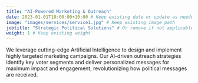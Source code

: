 ```yaml
---
title: "AI-Powered Marketing & Outreach"
date: 2023-01-01T10:00:00+10:00 # Keep existing date or update as needed
image: "images/services/service1.jpg" # Keep existing image path
jobtitle: "Strategic Political Solutions" # Or remove if not applicable to services
weight: 1 # Keep existing weight
---
```


We leverage cutting-edge Artificial Intelligence to design and implement highly targeted marketing campaigns. Our AI-driven outreach strategies identify key voter segments and deliver personalized messages for maximum impact and engagement, revolutionizing how political messages are received.
